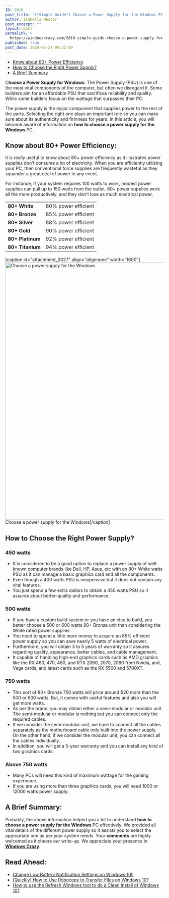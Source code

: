 ```yaml
---
ID: 2016
post_title: '(*Simple Guide*) Choose a Power Supply for the Windows PC!!'
author: Isabella Nestor
post_excerpt: ""
layout: post
permalink: >
  https://windowscrazy.com/2016-simple-guide-choose-a-power-supply-for-the-windows-pc/
published: true
post_date: 2020-06-27 09:22:09
---
```

<ul class="toc">
 	<li><a href="#1">Know about 80+ Power Efficiency</a></li>
 	<li><a href="#2">How to Choose the Right Power Supply?</a></li>
 	<li><a href="#3">A Brief Summary</a></li>
</ul>
<span class="dcap">C</span><strong>hoose a Power Supply for Windows</strong>: The Power Supply (PSU) is one of the most vital components of the computer, but often we disregard it. Some builders aim for an affordable PSU that sacrifices reliability and quality. While some builders focus on the wattage that surpasses their PC.

The power supply is the major component that supplies power to the rest of the parts. Selecting the right one plays an important role so you can make sure about its authenticity and firmness for years. In this article, you will become aware of information on <strong>how to choose a power supply for the Windows </strong>PC.
<h2 id="1">Know about 80+ Power Efficiency:</h2>
It is really useful to know about 80+ power efficiency as it illustrates power supplies don't consume a lot of electricity. When you are efficiently utilizing your PC, then conventional force supplies are frequently wasteful as they squander a great deal of power in any event.

For instance, if your system requires 100 watts to work, modest power supplies can pull up to 150 watts from the outlet. 80+ power supplies work all the more productively, and they don't lose as much electrical power.
<table>
<tbody>
<tr>
<td style="text-align: left;"><strong>80+ White</strong></td>
<td style="text-align: left;">80% power efficient</td>
</tr>
<tr>
<td style="text-align: left;"><strong>80+ Bronze</strong></td>
<td style="text-align: left;">85% power efficient</td>
</tr>
<tr>
<td style="text-align: left;"><strong>80+ Silver</strong></td>
<td style="text-align: left;">88% power efficient</td>
</tr>
<tr>
<td style="text-align: left;"><strong>80+ Gold</strong></td>
<td style="text-align: left;">90% power efficient</td>
</tr>
<tr>
<td style="text-align: left;"><strong>80+ Platinum</strong></td>
<td style="text-align: left;">92% power efficient</td>
</tr>
<tr>
<td style="text-align: left;"><strong>80+ Titanium</strong></td>
<td style="text-align: left;">94% power efficient</td>
</tr>
</tbody>
</table>
[caption id="attachment_2027" align="alignnone" width="1600"]<img class="size-full wp-image-2027" src="https://windowscrazy.com/wp-content/uploads/2020/06/Choose-a-power-supply-for-the-Windows.png" alt="Choose a power supply for the Windows" width="1600" height="815" /> Choose a power supply for the Windows[/caption]
<h2 id="2">How to Choose the Right Power Supply?</h2>
<h3>450 watts</h3>
<ul>
 	<li>It is considered to be a good option to replace a power supply of well-known computer brands like Dell, HP, Asus, etc with an 80+ White watts PSU as it can manage a basic graphics card and all the components.</li>
 	<li>Even though a 400 watts PSU is inexpensive but it does not contain any vital features.</li>
 	<li>You just spend a few extra dollars to obtain a 450 watts PSU so it assures about better-quality and performance.</li>
</ul>
<h3>500 watts</h3>
<ul>
 	<li>If you have a custom build system or you have an idea to build, you better choose a 500 or 600 watts 80+ Bronze unit than considering the White rated power supplies.</li>
 	<li>You need to spend a little more money to acquire an 85% efficient power supply so you can save nearly 5 watts of electrical power.</li>
 	<li>Furthermore, you will obtain 3 to 5 years of warranty so it assures regarding quality, appearance, better cables, and cable management.</li>
 	<li>It capable of handling high-end graphics cards such as AMD graphics like the RX 460, 470, 480, and RTX 2060, 2070, 2080 from Nvidia, and, Vega cards, and latest cards such as the RX 5500 and 5700XT.</li>
</ul>
<h3>750 watts</h3>
<ul>
 	<li>This sort of 80+ Bronze 750 watts will price around $20 more than the 500 or 600 watts. But, it comes with useful features and also you will get more watts.</li>
 	<li>As per the brand, you may obtain either a semi-modular or modular unit. The semi-modular or modular is nothing but you can connect only the required cables.</li>
 	<li>If we consider the semi-modular unit, we have to connect all the cables separately as the motherboard cable only built into the power supply. On the other hand, if we consider the modular unit, you can connect all the cables individually.</li>
 	<li>In addition, you will get a 5-year warranty and you can install any kind of two graphics cards.</li>
</ul>
<h3>Above 750 watts</h3>
<ul>
 	<li>Many PCs will need this kind of maximum wattage for the gaming experience.</li>
 	<li>If you are using more than three graphics cards, you will need 1000 or 12000 watts power supply.</li>
</ul>
<h2 id="3">A Brief Summary:</h2>
Probably, the above information helped you a lot to understand <strong>how to choose a power supply for the Windows</strong> PC effectively. We provided all vital details of the different power supply so it assists you to select the appropriate one as per your system needs. Your <strong>comments</strong> are highly welcomed as it cheers our write-up. We appreciate your presence in <a href="https://windowscrazy.com/"><strong>Windows Crazy</strong></a>.
<h2>Read Ahead:</h2>
<ul>
 	<li><a href="https://windowscrazy.com/1512-change-low-battery-notification-settings-on-windows-10/">Change Low Battery Notification Settings on Windows 10!!</a></li>
 	<li><a href="https://windowscrazy.com/1337-quickly-how-to-use-robocopy-to-transfer-files-on-windows-10/">[Quickly] How to Use Robocopy to Transfer Files on Windows 10?</a></li>
 	<li><a href="https://windowscrazy.com/795-how-to-use-refresh-windows-tool-to-do-a-clean-install-of-windows-10/">How to use the Refresh Windows tool to do a Clean Install of Windows 10?</a></li>
</ul>